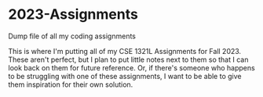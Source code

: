 # 2023-Assignments
Dump file of all my coding assignments

This is where I'm putting all of my CSE 1321L Assignments for Fall 2023. 
These aren't perfect, but I plan to put little notes next to them so that I can look back on them for future reference.
Or, if there's someone who happens to be struggling with one of these assignments, I want to be able to give them inspiration for their own solution.
